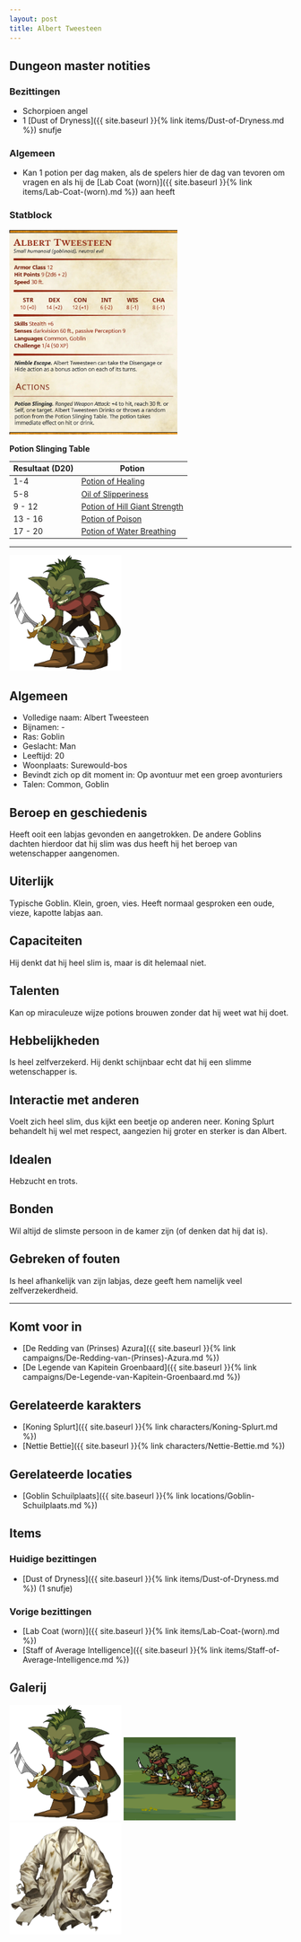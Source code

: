```yaml
---
layout: post
title: Albert Tweesteen
---
```


## Dungeon master notities

### Bezittingen
* Schorpioen angel
* 1 [Dust of Dryness]({{ site.baseurl }}{% link items/Dust-of-Dryness.md %}) snufje

### Algemeen
* Kan 1 potion per dag maken, als de spelers hier de dag van tevoren om vragen en als hij de [Lab Coat (worn)]({{ site.baseurl }}{% link items/Lab-Coat-(worn).md %}) aan heeft

### Statblock
<img src="../images/Albert Tweesteen Statblock.png" alt="Albert Tweesteen Statblock" width=300>

**Potion Slinging Table**

Resultaat (D20) | Potion
---     |---
1-4     | [Potion of Healing](https://www.dndbeyond.com/magic-items/4708-potion-of-healing)
5-8     | [Oil of Slipperiness](https://www.dndbeyond.com/magic-items/4689-oil-of-slipperiness)
9 - 12  | [Potion of Hill Giant Strength](https://www.dndbeyond.com/magic-items/4706-potion-of-hill-giant-strength)
13 - 16 | [Potion of Poison](https://www.dndbeyond.com/magic-items/4712-potion-of-poison)
17 - 20 | [Potion of Water Breathing](https://www.dndbeyond.com/magic-items/4715-potion-of-water-breathing)

---

<img src="../images/Goblin.png" alt="Albert Tweesteen" width=200>

## Algemeen
* Volledige naam: Albert Tweesteen
* Bijnamen: -
* Ras: Goblin
* Geslacht: Man
* Leeftijd: 20
* Woonplaats: Surewould-bos
* Bevindt zich op dit moment in: Op avontuur met een groep avonturiers
* Talen: Common, Goblin

## Beroep en geschiedenis
Heeft ooit een labjas gevonden en aangetrokken. De andere Goblins dachten hierdoor dat hij slim was dus heeft hij het beroep van wetenschapper aangenomen.

## Uiterlijk
Typische Goblin. Klein, groen, vies. Heeft normaal gesproken een oude, vieze, kapotte labjas aan.

## Capaciteiten
Hij denkt dat hij heel slim is, maar is dit helemaal niet.

## Talenten
Kan op miraculeuze wijze potions brouwen zonder dat hij weet wat hij doet.

## Hebbelijkheden
Is heel zelfverzekerd. Hij denkt schijnbaar echt dat hij een slimme wetenschapper is.

## Interactie met anderen
Voelt zich heel slim, dus kijkt een beetje op anderen neer. Koning Splurt behandelt hij wel met respect, aangezien hij groter en sterker is dan Albert.

## Idealen
Hebzucht en trots.

## Bonden
Wil altijd de slimste persoon in de kamer zijn (of denken dat hij dat is).

## Gebreken of fouten
Is heel afhankelijk van zijn labjas, deze geeft hem namelijk veel zelfverzekerdheid.

---

## Komt voor in
* [De Redding van (Prinses) Azura]({{ site.baseurl }}{% link campaigns/De-Redding-van-(Prinses)-Azura.md %})
* [De Legende van Kapitein Groenbaard]({{ site.baseurl }}{% link campaigns/De-Legende-van-Kapitein-Groenbaard.md %})

## Gerelateerde karakters
* [Koning Splurt]({{ site.baseurl }}{% link characters/Koning-Splurt.md %})
* [Nettie Bettie]({{ site.baseurl }}{% link characters/Nettie-Bettie.md %})

## Gerelateerde locaties
* [Goblin Schuilplaats]({{ site.baseurl }}{% link locations/Goblin-Schuilplaats.md %})

## Items

### Huidige bezittingen
* [Dust of Dryness]({{ site.baseurl }}{% link items/Dust-of-Dryness.md %}) (1 snufje)

### Vorige bezittingen
* [Lab Coat (worn)]({{ site.baseurl }}{% link items/Lab-Coat-(worn).md %})
* [Staff of Average Intelligence]({{ site.baseurl }}{% link items/Staff-of-Average-Intelligence.md %})

## Galerij
<img src="../images/Goblin.png" alt="Albert Tweesteen zonder labjas" width=200>

<img src="../images/Goblin Gang.png" alt="Een groep Goblins" width=200>

<img src="../images/Lab Coat (Worn).png" alt="De labjas van Albert" width=200>